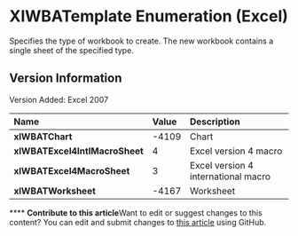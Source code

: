 
# XlWBATemplate Enumeration (Excel)

Specifies the type of workbook to create. The new workbook contains a single sheet of the specified type.


## Version Information

Version Added: Excel 2007 



|**Name**|**Value**|**Description**|
|:-----|:-----|:-----|
| **xlWBATChart**|-4109|Chart|
| **xlWBATExcel4IntlMacroSheet**|4|Excel version 4 macro|
| **xlWBATExcel4MacroSheet**|3|Excel version 4 international macro|
| **xlWBATWorksheet**|-4167|Worksheet|

****   **Contribute to this article**Want to edit or suggest changes to this content? You can edit and submit changes to  [this article](https://github.com/jhershey00/VBA_Excel_Test/OpenXMLCon/articles/89f3197f-df0c-4d7f-8907-b59b0a7049fd.md) using GitHub.

